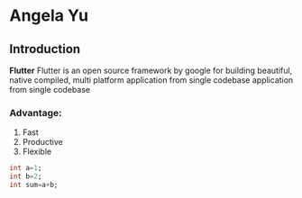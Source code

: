 # Angela Yu

## Introduction
**Flutter** Flutter is an open source framework by google for building beautiful, native compiled, multi platform application from single codebase application from single codebase

### Advantage:
1. Fast
2. Productive
3. Flexible

```dart
int a=1;
int b=2;
int sum=a+b;
```
